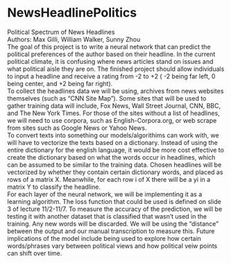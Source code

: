 # NewsHeadlinePolitics
Political Spectrum of News Headlines<br />
Authors: Max Gilli, William Walker, Sunny Zhou<br />
The goal of this project is to write a neural network that can predict the political preferences of the author based on their headline. In the current political climate, it is confusing where news articles stand on issues and what political aisle they are on. The finished project should allow individuals to input a headline and receive a rating from -2 to +2 ( -2 being far left, 0 being center, and +2 being far right).<br />
To collect the headlines data we will be using, archives from news websites themselves (such as “CNN Site Map”). Some sites that will be used to gather training data will include,  Fox News, Wall Street Journal, CNN, BBC, and The New York Times. For those of the sites without a list of headlines, we will need to use corpora, such as English-Corpora.org, or web scrape from sites such as Google News or Yahoo News.<br />
To convert texts into something our models/algorithims can work with, we will have to vectorize the texts based on a dictionary. Instead of using the entire dictionary for the english language, it would be more cost effective to create the dictionary based on what the words occur in headlines, which can be assumed to be similar to the training data. Chosen headlines will be vectorized by whether they contain certain dictionary words, and placed as rows of a matrix X. Meanwhile, for each row i of X there will be a yi in a matrix Y to classify the headline. <br />
For each layer of the neural network, we will be implementing it as a learning algorithm. The loss function that could be used is defined on slide 3 of lecture 11/2-11/7. To measure the accuracy of the prediction, we will be testing it with another dataset that is classified that wasn’t used in the training. Any new words will be discarded. We will be using the “distance” between the output and our manual transcription to measure this. Future implications of the model include being used to explore how certain words/phrases vary between political views and how political veiw points can shift over time.<br />
